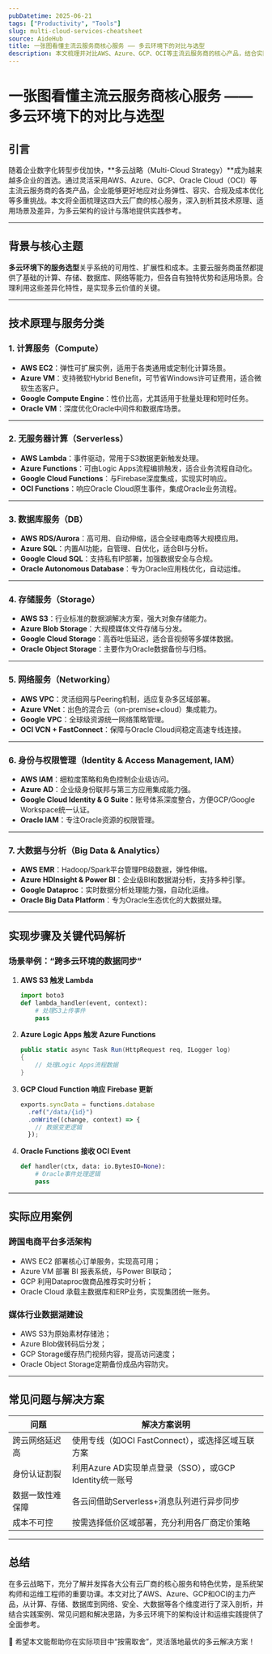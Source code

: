 ```yaml
---
pubDatetime: 2025-06-21
tags: ["Productivity", "Tools"]
slug: multi-cloud-services-cheatsheet
source: AideHub
title: 一张图看懂主流云服务商核心服务 —— 多云环境下的对比与选型
description: 本文梳理并对比AWS、Azure、GCP、OCI等主流云服务商的核心产品，结合实际案例和常见问题，帮助技术人员快速理解多云架构下的服务选型与应用实践。
---
```


# 一张图看懂主流云服务商核心服务 —— 多云环境下的对比与选型

## 引言

随着企业数字化转型步伐加快，**多云战略（Multi-Cloud Strategy）**成为越来越多企业的首选。通过灵活采用AWS、Azure、GCP、Oracle Cloud（OCI）等主流云服务商的各类产品，企业能够更好地应对业务弹性、容灾、合规及成本优化等多重挑战。本文将全面梳理这四大云厂商的核心服务，深入剖析其技术原理、适用场景及差异，为多云架构的设计与落地提供实践参考。

---

## 背景与核心主题

**多云环境下的服务选型**关乎系统的可用性、扩展性和成本。主要云服务商虽然都提供了基础的计算、存储、数据库、网络等能力，但各自有独特优势和适用场景。合理利用这些差异化特性，是实现多云价值的关键。

---

## 技术原理与服务分类

### 1. 计算服务（Compute）

- **AWS EC2**：弹性可扩展实例，适用于各类通用或定制化计算场景。
- **Azure VM**：支持微软Hybrid Benefit，可节省Windows许可证费用，适合微软生态客户。
- **Google Compute Engine**：性价比高，尤其适用于批量处理和短时任务。
- **Oracle VM**：深度优化Oracle中间件和数据库场景。

---

### 2. 无服务器计算（Serverless）

- **AWS Lambda**：事件驱动，常用于S3数据更新触发处理。
- **Azure Functions**：可由Logic Apps流程编排触发，适合业务流程自动化。
- **Google Cloud Functions**：与Firebase深度集成，实现实时响应。
- **OCI Functions**：响应Oracle Cloud原生事件，集成Oracle业务流程。

---

### 3. 数据库服务（DB）

- **AWS RDS/Aurora**：高可用、自动伸缩，适合全球电商等大规模应用。
- **Azure SQL**：内置AI功能，自管理、自优化，适合BI与分析。
- **Google Cloud SQL**：支持私有IP部署，加强数据安全与合规。
- **Oracle Autonomous Database**：专为Oracle应用栈优化，自动运维。

---

### 4. 存储服务（Storage）

- **AWS S3**：行业标准的数据湖解决方案，强大对象存储能力。
- **Azure Blob Storage**：大规模媒体文件存储与分发。
- **Google Cloud Storage**：高吞吐低延迟，适合音视频等多媒体数据。
- **Oracle Object Storage**：主要作为Oracle数据备份与归档。

---

### 5. 网络服务（Networking）

- **AWS VPC**：灵活组网与Peering机制，适应复杂多区域部署。
- **Azure VNet**：出色的混合云（on-premise+cloud）集成能力。
- **Google VPC**：全球级资源统一网络策略管理。
- **OCI VCN + FastConnect**：保障与Oracle Cloud间稳定高速专线连接。

---

### 6. 身份与权限管理（Identity & Access Management, IAM）

- **AWS IAM**：细粒度策略和角色控制企业级访问。
- **Azure AD**：企业级身份联邦与第三方应用集成能力强。
- **Google Cloud Identity & G Suite**：账号体系深度整合，方便GCP/Google Workspace统一认证。
- **Oracle IAM**：专注Oracle资源的权限管理。

---

### 7. 大数据与分析（Big Data & Analytics）

- **AWS EMR**：Hadoop/Spark平台管理PB级数据，弹性伸缩。
- **Azure HDInsight & Power BI**：企业级BI和数据湖分析，支持多种引擎。
- **Google Dataproc**：实时数据分析处理能力强，自动化运维。
- **Oracle Big Data Platform**：专为Oracle生态优化的大数据处理。

---

## 实现步骤及关键代码解析

### 场景举例：“跨多云环境的数据同步”

1. **AWS S3 触发 Lambda**
   ```python
   import boto3
   def lambda_handler(event, context):
       # 处理S3上传事件
       pass
   ```
2. **Azure Logic Apps 触发 Azure Functions**
   ```csharp
   public static async Task Run(HttpRequest req, ILogger log)
   {
       // 处理Logic Apps流程数据
   }
   ```
3. **GCP Cloud Function 响应 Firebase 更新**
   ```javascript
   exports.syncData = functions.database
     .ref("/data/{id}")
     .onWrite((change, context) => {
       // 数据变更逻辑
     });
   ```
4. **Oracle Functions 接收 OCI Event**
   ```python
   def handler(ctx, data: io.BytesIO=None):
       # Oracle事件处理逻辑
       pass
   ```

---

## 实际应用案例

### 跨国电商平台多活架构

- AWS EC2 部署核心订单服务，实现高可用；
- Azure VM 部署 BI 报表系统，与Power BI联动；
- GCP 利用Dataproc做商品推荐实时分析；
- Oracle Cloud 承载主数据库和ERP业务，实现集团统一账务。

### 媒体行业数据湖建设

- AWS S3为原始素材存储池；
- Azure Blob做转码后分发；
- GCP Storage缓存热门视频内容，提高访问速度；
- Oracle Object Storage定期备份成品内容防灾。

---

## 常见问题与解决方案

| 问题             | 解决方案说明                                            |
| ---------------- | ------------------------------------------------------- |
| 跨云网络延迟高   | 使用专线（如OCI FastConnect），或选择区域互联方案       |
| 身份认证割裂     | 利用Azure AD实现单点登录（SSO），或GCP Identity统一账号 |
| 数据一致性难保障 | 各云间借助Serverless+消息队列进行异步同步               |
| 成本不可控       | 按需选择低价区域部署，充分利用各厂商定价策略            |

---

## 总结

在多云战略下，充分了解并发挥各大公有云厂商的核心服务和特色优势，是系统架构师和运维工程师的重要功课。本文对比了AWS、Azure、GCP和OCI的主力产品，从计算、存储、数据库到网络、安全、大数据等各个维度进行了深入剖析，并结合实践案例、常见问题和解决思路，为多云环境下的架构设计和运维实践提供了全面参考。

🚀 希望本文能帮助你在实际项目中“按需取舍”，灵活落地最优的多云解决方案！
